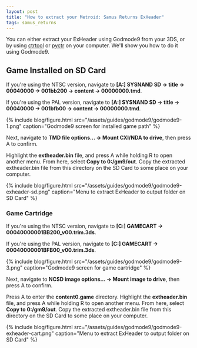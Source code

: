 ```yaml
---
layout: post
title: "How to extract your Metroid: Samus Returns ExHeader"
tags: samus_returns
---
```

You can either extract your ExHeader using Godmode9 from your 3DS, or by using [ctrtool](https://github.com/3DSGuy/Project_CTR/releases/tag/ctrtool-v1.2.0) or [pyctr](https://github.com/ihaveamac/pyctr) on your computer. We'll show you how to do it using Godmode9.

## Game Installed on SD Card

If you're using the NTSC version, navigate to **[A:] SYSNAND SD -> title -> 00040000 -> 001bb200 -> content -> 00000000.tmd**.

If you're using the PAL version, navigate to **[A:] SYSNAND SD -> title -> 00040000 -> 001bfb00 -> content -> 00000000.tmd**.

{% include blog/figure.html src="/assets/guides/godmode9/godmode9-1.png" caption="Godmode9 screen for installed game path" %}

Next, navigate to **TMD file options... -> Mount CXI/NDA to drive**, then press A to confirm.

Highlight the **extheader.bin** file, and press A while holding R to open another menu. From here, select **Copy to 0:/gm9/out**. Copy the extracted extheader.bin file from this directory on the SD Card to some place on your computer.

{% include blog/figure.html src="/assets/guides/godmode9/godmode9-exheader-sd.png" caption="Menu to extract ExHeader to output folder on SD Card" %}

### Game Cartridge

If you're using the NTSC version, navigate to **[C:] GAMECART -> 00040000001BB200_v00.trim.3ds**.

If you're using the PAL version, navigate to **[C:] GAMECART -> 00040000001BFB00_v00.trim.3ds**.

{% include blog/figure.html src="/assets/guides/godmode9/godmode9-3.png" caption="Godmode9 screen for game cartridge" %}

Next, navigate to **NCSD image options... -> Mount image to drive**, then press A to confirm.

Press A to enter the **content0.game** directory. Highlight the **extheader.bin** file, and press A while holding R to open another menu. From here, select **Copy to 0:/gm9/out**. Copy the extracted extheader.bin file from this directory on the SD Card to some place on your computer.

{% include blog/figure.html src="/assets/guides/godmode9/godmode9-exheader-cart.png" caption="Menu to extract ExHeader to output folder on SD Card" %}